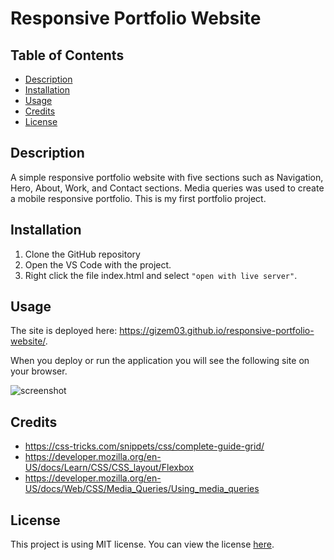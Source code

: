 # Responsive Portfolio Website

## Table of Contents

- [Description](#description)
- [Installation](#installation)
- [Usage](#usage)
- [Credits](#credits)
- [License](#license)

## Description

A simple responsive portfolio website with five sections such as Navigation, Hero, About, Work, and Contact sections. Media queries was used to create a mobile responsive portfolio. This is my first portfolio project.

## Installation

1. Clone the GitHub repository
2. Open the VS Code with the project.
3. Right click the file index.html and select `"open with live server"`.

## Usage

The site is deployed here: https://gizem03.github.io/responsive-portfolio-website/.

When you deploy or run the application you will see the following site on your browser.

![screenshot](assets/images/homepage.png)

## Credits

- https://css-tricks.com/snippets/css/complete-guide-grid/
- https://developer.mozilla.org/en-US/docs/Learn/CSS/CSS_layout/Flexbox
- https://developer.mozilla.org/en-US/docs/Web/CSS/Media_Queries/Using_media_queries

## License

This project is using MIT license. You can view the license [here](license.txt).
